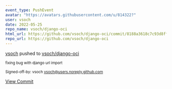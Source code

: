 ```yaml
---
event_type: PushEvent
avatar: "https://avatars.githubusercontent.com/u/814322?"
user: vsoch
date: 2022-05-25
repo_name: vsoch/django-oci
html_url: https://github.com/vsoch/django-oci/commit/8188a3618c7c93d8ff1a0d0a625f4831ff1475df
repo_url: https://github.com/vsoch/django-oci
---
```


<a href='https://github.com/vsoch' target='_blank'>vsoch</a> pushed to <a href='https://github.com/vsoch/django-oci' target='_blank'>vsoch/django-oci</a>

<small>fixing bug with django url import

Signed-off-by: vsoch <vsoch@users.noreply.github.com></small>

<a href='https://github.com/vsoch/django-oci/commit/8188a3618c7c93d8ff1a0d0a625f4831ff1475df' target='_blank'>View Commit</a>